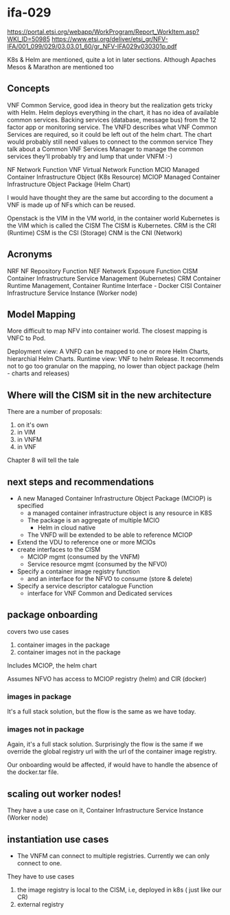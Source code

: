 # ifa-029

https://portal.etsi.org/webapp/WorkProgram/Report_WorkItem.asp?WKI_ID=50985
https://www.etsi.org/deliver/etsi_gr/NFV-IFA/001_099/029/03.03.01_60/gr_NFV-IFA029v030301p.pdf

K8s & Helm are mentioned, quite a lot in later sections.
Although Apaches Mesos & Marathon are mentioned too

## Concepts

VNF Common Service, good idea in theory but the realization gets tricky with Helm.
Helm deploys everything in the chart, it has no idea of available common services.
Backing services (database, message bus) from the 12 factor app or monitoring service.
The VNFD describes what VNF Common Services are required, so it could be left out of the helm chart.
  The chart would probably still need values to connect to the common service
They talk about a Common VNF Services Manager to manage the common services
  they'll probably try and lump that under VNFM :-)


NF    Network Function
VNF   Virtual Network Function
MCIO  Managed Container Infrastructure Object (K8s Resource)
MCIOP Managed Container Infrastructure Object Package (Helm Chart)

I would have thought they are the same but according to the document a VNF is made up of NFs which can be reused.

Openstack is the VIM in the VM world, in the container world Kubernetes is the VIM which is called the CISM
The CISM is Kubernetes.
CRM is the CRI (Runtime)
CSM is the CSI (Storage)
CNM is the CNI (Network)

## Acronyms

NRF   NF Repository Function
NEF   Network Exposure Function
CISM  Container Infrastructure Service Management (Kubernetes)
CRM   Container Runtime Management, Container Runtime Interface - Docker
CISI  Container Infrastructure Service Instance (Worker node)

## Model Mapping

More difficult to map NFV into container world.
The closest mapping is VNFC to Pod.

Deployment view: A VNFD can be mapped to one or more Helm Charts, hierarchial Helm Charts.
Runtime view: VNF to helm Release.
It recommends not to go too granular on the mapping, no lower than object package (helm - charts and releases)

## Where will the CISM sit in the new architecture

There are a number of proposals:
1. on it's own
2. in VIM
3. in VNFM
4. in VNF

Chapter 8 will tell the tale

## next steps and recommendations

* A new Managed Container Infrastructure Object Package (MCIOP) is specified
  * a managed container infrastructure object is any resource in K8S
  * The package is an aggregate of multiple MCIO
    * Helm in cloud native
  * The VNFD will be extended to be able to reference MCIOP
* Extend the VDU to reference one or more MCIOs
* create interfaces to the CISM
  * MCIOP mgmt (consumed by the VNFM)
  * Service resource mgmt (consumed by the NFVO)
* Specify a container image registry function
  * and an interface for the NFVO to consume (store & delete)
* Specify a service descriptor catalogue Function
  * interface for VNF Common and Dedicated services

## package onboarding

covers two use cases

1. container images in the package
2. container images not in the package

Includes MCIOP, the helm chart

Assumes NFVO has access to MCIOP registry (helm) and CIR (docker)

### images in package

It's a full stack solution, but the flow is the same as we have today.

### images not in package

Again, it's a full stack solution.
Surprisingly the flow is the same if we override the global registry url with the url of the container image registry.

Our onboarding would be affected, if would have to handle the absence of the docker.tar file.

## scaling out worker nodes!

They have a use case on it, Container Infrastructure Service Instance (Worker node)

## instantiation use cases

* The VNFM can connect to multiple registries.
  Currently we can only connect to one.

They have to use cases

1. the image registry is local to the CISM, i.e, deployed in k8s ( just like our CR)
2. external registry
